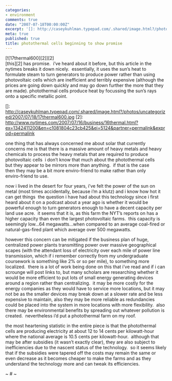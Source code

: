 ```yaml
---
categories:
- environment
comments: true
date: "2007-07-18T00:00:00Z"
excerpt: '[]: http://caseykuhlman.typepad.com/.shared/image.html?/photos/uncategorized/2007/07/18/17thermal600.jpg'
meta: true
published: true
title: photothermal cells beginning to show promise
---
```


[![17thermal600][2]][2]  
[this][2] has promise.  i’ve heard about it before, but this article in the nytimes breaks it down nicely.  essentially, it uses the sun’s heat to formulate steam to turn generators to produce power rather than using photovoltaic cells which are inefficient and terribly expensive (although the prices are going down quickly and may go down further the more that they are made). photothermal cells produce heat by focussing the sun’s rays onto a specific metallic point.  

 []: http://caseykuhlman.typepad.com/.shared/image.html?/photos/uncategorized/2007/07/18/17thermal600.jpg
 [2]: http://www.nytimes.com/2007/07/16/business/16thermal.html?ex=1342411200&en=c1081804c23cb425&ei=5124&partner=permalink&exprod=permalink

one thing that has always concerned me about solar that currently  
concerns me is that there is a massive amount of heavy metals and heavy  
chemicals to process the heavy metals that are required to produce  
photovoltaic cells  i don’t know that much about the photothermal cells  
but they appear to be mirrors more than anything.  if that is the case  
then they may be a bit more enviro-friend to make rather than only  
enviro-friend to use.  

now i lived in the desert for four years, i’ve felt the power of the sun on metal (most times accidentally, because i’m a klutz) and i know how hot it can get things  the question i have had about this technology since i first heard about it on a podcast about a year ago is whether it would be powerful enough to turn generators enough to have a decent capacity per land use acre.  it seems that it is, as this farm the NYT’s reports on has a higher capacity than even the largest photovoltaic farms.  this capacity is seemingly low…64 megawatts…when compared to an average coal-fired or natural-gas-fired plant which average over 500 megawatts.  

however this concern can be mitigated if the business plan of huge, centralized power plants transmitting power over massive geographical scapes (with the attendant loss of electricity over each mile of power line transmission, which if i remember correctly from my undergraduate coursework is something like 2% or so per mile), to something more localized.  there is a lot of work being done on this that i’ve read and if i can scrounge will post links to, but many scholars are researching whether it would be more efficient to put lots of small energy generating devices around a region rather than centralizing.  it may be more costly for the energy companies as they would have to service more locations, but it may not be as the smaller devices may break down at a slower rate and be less expensive to maintain, also they may be more reliable as redundancies could be placed into the system in more locations with more flexibility.  also there may be environmental benefits by spreading out whatever pollution is created.  nevertheless i’d put a photothermal farm on my roof.

the most heartening statistic in the entire piece is that the photothermal cells are producing electricity at about 12 to 14 cents per kilowatt-hour where the national average is 10.5 cents per kilowatt-hour.  although that may be after subsidies (it wasn’t exactly clear), they are also subject to inefficiencies due to the nascent status of the technology.  so it seems likely that if the subsidies were tapered off the costs may remain the same or even decrease as it becomes cheaper to make the farms and as they understand the technology more and can tweak its efficiencies.

~ # ~
